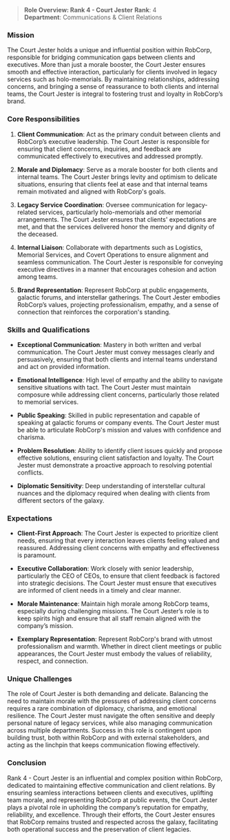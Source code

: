 > **Role Overview: Rank 4 - Court Jester**
> **Rank**: 4  
> **Department**: Communications & Client Relations

### Mission

The Court Jester holds a unique and influential position within RobCorp, responsible for bridging communication gaps between clients and executives. More than just a morale booster, the Court Jester ensures smooth and effective interaction, particularly for clients involved in legacy services such as holo-memorials. By maintaining relationships, addressing concerns, and bringing a sense of reassurance to both clients and internal teams, the Court Jester is integral to fostering trust and loyalty in RobCorp’s brand.

### Core Responsibilities

1. **Client Communication**: Act as the primary conduit between clients and RobCorp’s executive leadership. The Court Jester is responsible for ensuring that client concerns, inquiries, and feedback are communicated effectively to executives and addressed promptly.
    
2. **Morale and Diplomacy**: Serve as a morale booster for both clients and internal teams. The Court Jester brings levity and optimism to delicate situations, ensuring that clients feel at ease and that internal teams remain motivated and aligned with RobCorp's goals.
    
3. **Legacy Service Coordination**: Oversee communication for legacy-related services, particularly holo-memorials and other memorial arrangements. The Court Jester ensures that clients' expectations are met, and that the services delivered honor the memory and dignity of the deceased.
    
4. **Internal Liaison**: Collaborate with departments such as Logistics, Memorial Services, and Covert Operations to ensure alignment and seamless communication. The Court Jester is responsible for conveying executive directives in a manner that encourages cohesion and action among teams.
    
5. **Brand Representation**: Represent RobCorp at public engagements, galactic forums, and interstellar gatherings. The Court Jester embodies RobCorp’s values, projecting professionalism, empathy, and a sense of connection that reinforces the corporation's standing.
    

### Skills and Qualifications

- **Exceptional Communication**: Mastery in both written and verbal communication. The Court Jester must convey messages clearly and persuasively, ensuring that both clients and internal teams understand and act on provided information.
    
- **Emotional Intelligence**: High level of empathy and the ability to navigate sensitive situations with tact. The Court Jester must maintain composure while addressing client concerns, particularly those related to memorial services.
    
- **Public Speaking**: Skilled in public representation and capable of speaking at galactic forums or company events. The Court Jester must be able to articulate RobCorp's mission and values with confidence and charisma.
    
- **Problem Resolution**: Ability to identify client issues quickly and propose effective solutions, ensuring client satisfaction and loyalty. The Court Jester must demonstrate a proactive approach to resolving potential conflicts.
    
- **Diplomatic Sensitivity**: Deep understanding of interstellar cultural nuances and the diplomacy required when dealing with clients from different sectors of the galaxy.
    

### Expectations

- **Client-First Approach**: The Court Jester is expected to prioritize client needs, ensuring that every interaction leaves clients feeling valued and reassured. Addressing client concerns with empathy and effectiveness is paramount.
    
- **Executive Collaboration**: Work closely with senior leadership, particularly the CEO of CEOs, to ensure that client feedback is factored into strategic decisions. The Court Jester must ensure that executives are informed of client needs in a timely and clear manner.
    
- **Morale Maintenance**: Maintain high morale among RobCorp teams, especially during challenging missions. The Court Jester’s role is to keep spirits high and ensure that all staff remain aligned with the company’s mission.
    
- **Exemplary Representation**: Represent RobCorp's brand with utmost professionalism and warmth. Whether in direct client meetings or public appearances, the Court Jester must embody the values of reliability, respect, and connection.
    

### Unique Challenges

The role of Court Jester is both demanding and delicate. Balancing the need to maintain morale with the pressures of addressing client concerns requires a rare combination of diplomacy, charisma, and emotional resilience. The Court Jester must navigate the often sensitive and deeply personal nature of legacy services, while also managing communication across multiple departments. Success in this role is contingent upon building trust, both within RobCorp and with external stakeholders, and acting as the linchpin that keeps communication flowing effectively.

### Conclusion

Rank 4 - Court Jester is an influential and complex position within RobCorp, dedicated to maintaining effective communication and client relations. By ensuring seamless interactions between clients and executives, uplifting team morale, and representing RobCorp at public events, the Court Jester plays a pivotal role in upholding the company’s reputation for empathy, reliability, and excellence. Through their efforts, the Court Jester ensures that RobCorp remains trusted and respected across the galaxy, facilitating both operational success and the preservation of client legacies.